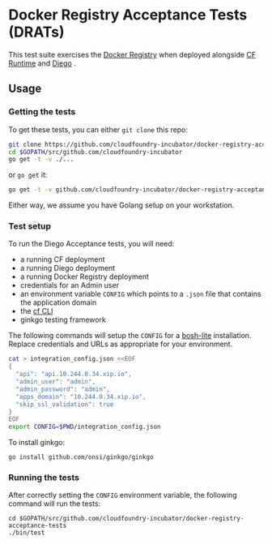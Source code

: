 # Docker Registry Acceptance Tests (DRATs)

This test suite exercises the [Docker Registry](https://github.com/pivotal-cf-experimental/docker-registry-release) when deployed
alongside [CF Runtime](https://github.com/cloudfoundry/cf-release) and [Diego](https://github.com/cloudfoundry-incubator/diego-release) .

## Usage

### Getting the tests

To get these tests, you can either `git clone` this repo:

```bash
git clone https://github.com/cloudfoundry-incubator/docker-registry-acceptance-tests $GOPATH/src/github.com/cloudfoundry-incubator
cd $GOPATH/src/github.com/cloudfoundry-incubator
go get -t -v ./...
```

 or `go get` it:

 ```bash
 go get -t -v github.com/cloudfoundry-incubator/docker-registry-acceptance-tests/...
 ```

 Either way, we assume you have Golang setup on your workstation.

### Test setup

To run the Diego Acceptance tests, you will need:
- a running CF deployment
- a running Diego deployment
- a running Docker Registry deployment
- credentials for an Admin user
- an environment variable `CONFIG` which points to a `.json` file that contains the application domain
- the [cf CLI](https://github.com/cloudfoundry/cli)
- ginkgo testing framework

The following commands will setup the `CONFIG` for a [bosh-lite](https://github.com/cloudfoundry/bosh-lite)
installation. Replace credentials and URLs as appropriate for your environment.

```bash
cat > integration_config.json <<EOF
{
  "api": "api.10.244.0.34.xip.io",
  "admin_user": "admin",
  "admin_password": "admin",
  "apps_domain": "10.244.0.34.xip.io",
  "skip_ssl_validation": true
}
EOF
export CONFIG=$PWD/integration_config.json
```

To install ginkgo:

```
go install github.com/onsi/ginkgo/ginkgo
```

### Running the tests

After correctly setting the `CONFIG` environment variable, the following command will run the tests:

```
cd $GOPATH/src/github.com/cloudfoundry-incubator/docker-registry-acceptance-tests
./bin/test
```
